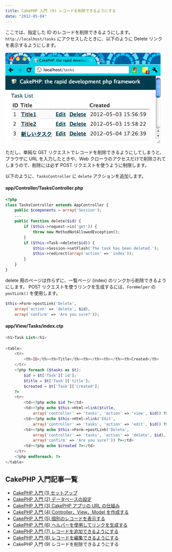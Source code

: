```yaml
---
title: CakePHP 入門 (9) レコードを削除できるようにする
date: "2012-05-04"
---
```


ここでは、指定した ID のレコードを削除できるようにします。
`http://localhost/tasks` にアクセスしたときに、以下のように Delete リンクを表示するようにします。

![./abc-9-001.png](./abc-9-001.png)

ただし、単純な GET リクエストでレコードを削除できるようにしてしまうと、ブラウザに URL を入力したときや、Web クローラのアクセスだけで削除されてしまうので、削除には必ず POST リクエストを使うように制限します。

以下のように、`TasksController` に `delete` アクションを追加します。

#### app/Controller/TasksController.php

~~~ php
<?php
class TasksController extends AppController {
    public $components = array('Session');
    ...
    public function delete($id) {
        if ($this->request->is('get')) {
            throw new MethodNotAllowedException();
        }
        if ($this->Task->delete($id)) {
            $this->Session->setFlash('The task has been deleted.');
            $this->redirect(array('action' => 'index'));
        }
    }
}
~~~

delete 用のページは作らずに、一覧ページ (index) のリンクから削除できるようにします。
POST リクエストを使うリンクを生成するには、`FormHelper` の `postLink()` を使用します。

~~~ php
$this->Form->postLink('Delete',
    array('action' => 'delete', $id),
    array('confirm' => 'Are you sure?'));
~~~

#### app/View/Tasks/index.ctp

~~~ php
<h1>Task List</h1>

<table>
    <tr>
        <th>ID</th><th>Title</th><th></th><th></th><th>Created</th>
    </tr>
    <?php foreach ($tasks as $t):
        $id = $t['Task']['id'];
        $title = $t['Task']['title'];
        $created = $t['Task']['created'];
    ?>
    <tr>
        <td><?php echo $id ?></td>
        <td><?php echo $this->Html->link($title,
            array('controller' => 'tasks', 'action' => 'view', $id)) ?></td>
        <td><?php echo $this->Html->link('Edit',
            array('controller' => 'tasks', 'action' => 'edit', $id)) ?></td>
        <td><?php echo $this->Form->postLink('Delete',
            array('controller' => 'tasks', 'action' => 'delete', $id),
            array('confirm' => 'Are you sure?')) ?></td>
        <td><?php echo $created ?></td>
    </tr>
    <?php endforeach; ?>
</table>
~~~


CakePHP 入門記事一覧
----

- [CakePHP 入門 (1) セットアップ](./abc-1.html)
- [CakePHP 入門 (2) データベースの設定](./abc-2.html)
- [CakePHP 入門 (3) CakePHP アプリの URL の仕組み](./abc-3.html)
- [CakePHP 入門 (4) Controller、View、Model を作成する](./abc-4.html)
- [CakePHP 入門 (5) 個別のレコードを表示する](./abc-5.html)
- [CakePHP 入門 (6) ヘルパーを使用してリンクを生成する](./abc-6.html)
- [CakePHP 入門 (7) レコードを追加できるようにする](./abc-7.html)
- [CakePHP 入門 (8) レコードを編集できるようにする](./abc-8.html)
- CakePHP 入門 (9) レコードを削除できるようにする

